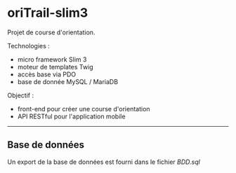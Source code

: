 # oriTrail-slim3
Projet de course d'orientation.

Technologies :
- micro framework Slim 3
- moteur de templates Twig
- accès base via PDO
- base de donnée MySQL / MariaDB

Objectif :
- front-end pour créer une course d'orientation
- API RESTful pour l'application mobile

----
## Base de données
Un export de la base de données est fourni dans le fichier *BDD.sql*
